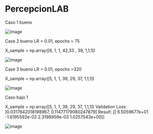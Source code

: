 # PercepcionLAB
Caso 1 bueno 



![image](https://github.com/user-attachments/assets/ee16585a-5bde-488c-903e-1eff4862a490)


Case 2 bueno LR = 0.01, epochs = 75


X_sample = np.array([6, 1, 1, 42,33 , 39, 1,1,1])



![image](https://github.com/user-attachments/assets/8af2be25-78de-4dea-96e7-acc683f775e5)



Case 3 bueno LR = 0.01, epochs =320

    
X_sample = np.array([5, 1, 1, 39, 29, 37, 1,1,1])



![image](https://github.com/user-attachments/assets/6b6c9178-1f77-4316-9848-66dc330d790c)




Caso bajo 1



X_sample = np.array([5, 1, 1, 39, 29, 37, 1,1,1])
Validation Loss: [0.0317642018198967, 0.11477179080247879]
Result: [[ 6.5059677e+01 -1.6195592e-02  2.3198959e-03  1.0257543e+00]]



![image](https://github.com/user-attachments/assets/8a2cbad2-39a5-4afe-ad11-407170c61af4)





